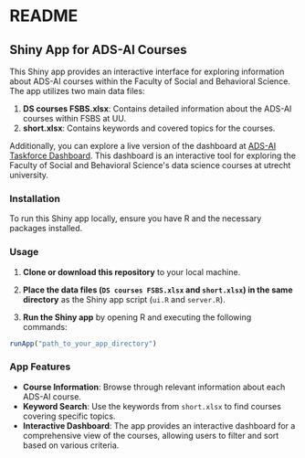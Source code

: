 # README

## Shiny App for ADS-AI Courses

This Shiny app provides an interactive interface for exploring information about ADS-AI courses within the Faculty of Social and Behavioral Science. The app utilizes two main data files:

1. **DS courses FSBS.xlsx**: Contains detailed information about the ADS-AI courses within FSBS at UU.
2. **short.xlsx**: Contains keywords and covered topics for the courses.

Additionally, you can explore a live version of the dashboard at [ADS-AI Taskforce Dashboard](https://tshahedi.shinyapps.io/ads-ai-taskforce/). This dashboard is an interactive tool for exploring the Faculty of Social and Behavioral Science's data science courses at utrecht university.

### Installation

To run this Shiny app locally, ensure you have R and the necessary packages installed.

### Usage

1. **Clone or download this repository** to your local machine.

2. **Place the data files (`DS courses FSBS.xlsx` and `short.xlsx`) in the same directory** as the Shiny app script (`ui.R` and `server.R`).

3. **Run the Shiny app** by opening R and executing the following commands:

```R
runApp("path_to_your_app_directory")
```

### App Features

- **Course Information**: Browse through relevant information about each ADS-AI course.
- **Keyword Search**: Use the keywords from `short.xlsx` to find courses covering specific topics.
- **Interactive Dashboard**: The app provides an interactive dashboard for a comprehensive view of the courses, allowing users to filter and sort based on various criteria.
